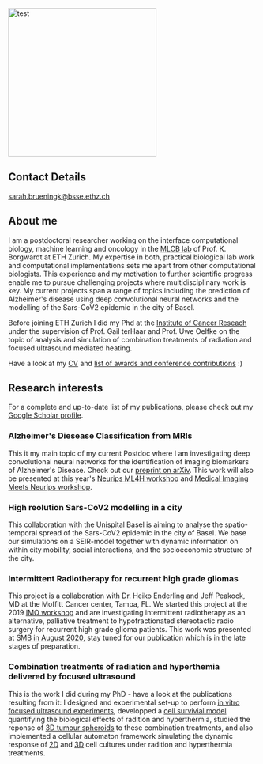 
<img src="https://user-images.githubusercontent.com/54959592/100919631-5811ab80-34da-11eb-8282-0950e362eeb7.jpeg" alt=test width=300 height=300>

## Contact Details

sarah.brueningk@bsse.ethz.ch

## About me

I am a postdoctoral researcher working on the interface computational biology, machine learning and oncology in the [MLCB lab](https://bsse.ethz.ch/mlcb) of Prof. K. Borgwardt at ETH Zurich. My expertise in both, practical biological lab work and computational implementations sets me apart from other computational biologists. This experience and my motivation to further scientific progress enable me to pursue challenging projects where multidisciplinary work is key. 
My current projects span a range of topics including the prediction of Alzheimer's disease using deep convolutional neural networks and the modelling of the Sars-CoV2 epidemic in the city of Basel.

Before joining ETH Zurich I did my Phd at the [Institute of Cancer Reseach](https://www.icr.ac.uk/) under the supervision of Prof. Gail terHaar and Prof. Uwe Oelfke on the topic of analysis and simulation of combination treatments of radiation and focused ultrasound mediated heating. 

Have a look at my [CV](https://github.com/sbrueningk/sbrueningk.github.io/files/5631559/CV_SBrueningk.pdf) and [list of awards and conference contributions](https://github.com/sbrueningk/sbrueningk.github.io/files/5631568/Publications_SBrueningk.pdf) :)


## Research interests
For a complete and up-to-date list of my publications, please check out my [Google Scholar profile](https://scholar.google.com/citations?user=Wio1KtsAAAAJ&hl=en).

### Alzheimer's Diesease Classification from MRIs
This it my main topic of my current Postdoc where I am investigating deep convolutional neural networks for the identification of imaging biomarkers of Alzheimer's Disease. Check out our [preprint on arXiv](https://arxiv.org/abs/2011.06531). This work will also be presented at this year's [Neurips ML4H workshop](https://ml4health.github.io/2020/) and [Medical Imaging Meets Neurips workshop](https://sites.google.com/view/med-neurips-2020). 

### High reolution Sars-CoV2 modelling in a city
This collaboration with the Unispital Basel is aiming to analyse the spatio-temporal spread of the Sars-CoV2 epidemic in the city of Basel. We base our simulations on a SEIR-model together with dynamic information on within city mobility, social interactions, and the socioeconomic structure of the city. 

### Intermittent Radiotherapy for recurrent high grade gliomas
This project is a collaboration with Dr. Heiko Enderling and Jeff Peakock, MD at the Moffitt Cancer center, Tampa, FL. We started this project at the 2019 [IMO workshop](http://blog.mathematical-oncology.org/IMO-workshop-a-history.html) and are investigating intermittent radiotherapy as an alternative, palliative treatment to hypofractionated stereotactic radio surgery for recurrent high grade glioma patients. This work was presented at [SMB in August 2020](https://smb2020.org/wednesday/#MS2), stay tuned for our publication which is in the late stages of preparation. 

### Combination treatments of radiation and hyperthemia delivered by focused ultrasound
This is the work I did during my PhD - have a look at the publications resulting from it: I designed and experimental set-up to perform [in vitro focused ultrasound experiments](https://www.ncbi.nlm.nih.gov/pmc/articles/PMC6878221/), developped a [cell survivial model](https://www.tandfonline.com/doi/abs/10.1080/02656736.2017.1341059) quantifying the biological effects of radition and hyperthermia, studied the reponse of [3D tumour spheroids](https://www.nature.com/articles/s41598-020-58569-4) to these combination treatments, and also implemented a cellular automaton framework simulating the dynamic response of [2D](https://royalsocietypublishing.org/doi/full/10.1098/rsif.2017.0681) and [3D](https://www.nature.com/articles/s41598-019-54117-x) cell cultures under radition and hyperthermia treatments. 

[1]: https://user-images.githubusercontent.com/54959592/100919631-5811ab80-34da-11eb-8282-0950e362eeb7.jpeg
